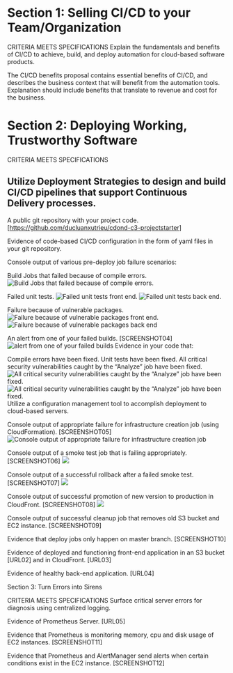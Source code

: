 # Section 1: Selling CI/CD to your Team/Organization

CRITERIA
MEETS SPECIFICATIONS
Explain the fundamentals and benefits of CI/CD to achieve, build, and deploy automation for cloud-based software products.

The CI/CD benefits proposal contains essential benefits of CI/CD, and describes the business context that will benefit from the automation tools. Explanation should include benefits that translate to revenue and cost for the business.

# Section 2: Deploying Working, Trustworthy Software

CRITERIA
MEETS SPECIFICATIONS
## Utilize Deployment Strategies to design and build CI/CD pipelines that support Continuous Delivery processes.

A public git repository with your project code. [https://github.com/ducluanxutrieu/cdond-c3-projectstarter]

Evidence of code-based CI/CD configuration in the form of yaml files in your git repository.

Console output of various pre-deploy job failure scenarios:

Build Jobs that failed because of compile errors. ![Build Jobs that failed because of compile errors.](images/1._failed_because_of_compile_errors.png "")


Failed unit tests. 
![Failed unit tests front end.](images/2_Failed_unit_tests.png "")
![Failed unit tests back end.](images/2_Failed_unit_test_backend.png "")

Failure because of vulnerable packages.
![Failure because of vulnerable packages front end.](images/3_Failure_because_of_vulnerable_packages_frontend.png "")
![Failure because of vulnerable packages back end](images/3_Failure_because_of_vulnerable_packages_backend.png "")

An alert from one of your failed builds. [SCREENSHOT04]
![alert from one of your failed builds](images/4_Circle_ci_email.png)
Evidence in your code that:

Compile errors have been fixed.
Unit tests have been fixed.
All critical security vulnerabilities caught by the “Analyze” job have been fixed.
![All critical security vulnerabilities caught by the “Analyze” job have been fixed.](images/3_Fixed_vulnerable_packages_backend.png)
![All critical security vulnerabilities caught by the “Analyze” job have been fixed.](images/3_Fixed_vulnerable_packages_frontend.png)
Utilize a configuration management tool to accomplish deployment to cloud-based servers.

Console output of appropriate failure for infrastructure creation job (using CloudFormation). [SCREENSHOT05]
![Console output of appropriate failure for infrastructure creation job](images/5_infrastructure_build_failure.png)

Console output of a smoke test job that is failing appropriately. [SCREENSHOT06]
![](images/6_failed_smoke_test.png)

Console output of a successful rollback after a failed smoke test. [SCREENSHOT07]
![](images/7_rollback_successfully.png)

Console output of successful promotion of new version to production in CloudFront. [SCREENSHOT08]
![](images/8_success_job.png)

Console output of successful cleanup job that removes old S3 bucket and EC2 instance. [SCREENSHOT09]

Evidence that deploy jobs only happen on master branch. [SCREENSHOT10]

Evidence of deployed and functioning front-end application in an S3 bucket [URL02] and in CloudFront. [URL03]

Evidence of healthy back-end application. [URL04]

Section 3: Turn Errors into Sirens

CRITERIA
MEETS SPECIFICATIONS
Surface critical server errors for diagnosis using centralized logging.

Evidence of Prometheus Server. [URL05]

Evidence that Prometheus is monitoring memory, cpu and disk usage of EC2 instances. [SCREENSHOT11]

Evidence that Prometheus and AlertManager send alerts when certain conditions exist in the EC2 instance. [SCREENSHOT12]